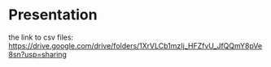 # Presentation

the link to csv files: https://drive.google.com/drive/folders/1XrVLCb1mzIj_HFZfvU_JfQQmY8pVe8sn?usp=sharing
